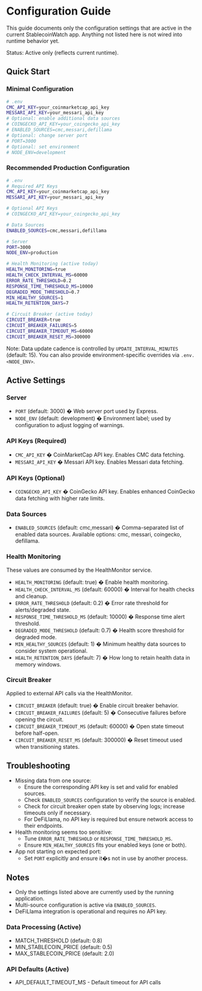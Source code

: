 # Configuration Guide

This guide documents only the configuration settings that are active in the current StablecoinWatch app. Anything not listed here is not wired into runtime behavior yet.

Status: Active only (reflects current runtime).

## Quick Start

### Minimal Configuration

```bash
# .env
CMC_API_KEY=your_coinmarketcap_api_key
MESSARI_API_KEY=your_messari_api_key
# Optional: enable additional data sources
# COINGECKO_API_KEY=your_coingecko_api_key
# ENABLED_SOURCES=cmc,messari,defillama
# Optional: change server port
# PORT=3000
# Optional: set environment
# NODE_ENV=development
```

### Recommended Production Configuration

```bash
# .env
# Required API Keys
CMC_API_KEY=your_coinmarketcap_api_key
MESSARI_API_KEY=your_messari_api_key

# Optional API Keys
# COINGECKO_API_KEY=your_coingecko_api_key

# Data Sources
ENABLED_SOURCES=cmc,messari,defillama

# Server
PORT=3000
NODE_ENV=production

# Health Monitoring (active today)
HEALTH_MONITORING=true
HEALTH_CHECK_INTERVAL_MS=60000
ERROR_RATE_THRESHOLD=0.2
RESPONSE_TIME_THRESHOLD_MS=10000
DEGRADED_MODE_THRESHOLD=0.7
MIN_HEALTHY_SOURCES=1
HEALTH_RETENTION_DAYS=7

# Circuit Breaker (active today)
CIRCUIT_BREAKER=true
CIRCUIT_BREAKER_FAILURES=5
CIRCUIT_BREAKER_TIMEOUT_MS=60000
CIRCUIT_BREAKER_RESET_MS=300000
```

Note: Data update cadence is controlled by `UPDATE_INTERVAL_MINUTES` (default: 15). You can also provide environment-specific overrides via `.env.<NODE_ENV>`.

## Active Settings

### Server
- `PORT` (default: 3000) � Web server port used by Express.
- `NODE_ENV` (default: development) � Environment label; used by configuration to adjust logging of warnings.

### API Keys (Required)
- `CMC_API_KEY` � CoinMarketCap API key. Enables CMC data fetching.
- `MESSARI_API_KEY` � Messari API key. Enables Messari data fetching.

### API Keys (Optional)
- `COINGECKO_API_KEY` � CoinGecko API key. Enables enhanced CoinGecko data fetching with higher rate limits.

### Data Sources
- `ENABLED_SOURCES` (default: cmc,messari) � Comma-separated list of enabled data sources. Available options: cmc, messari, coingecko, defillama.

### Health Monitoring
These values are consumed by the HealthMonitor service.
- `HEALTH_MONITORING` (default: true) � Enable health monitoring.
- `HEALTH_CHECK_INTERVAL_MS` (default: 60000) � Interval for health checks and cleanup.
- `ERROR_RATE_THRESHOLD` (default: 0.2) � Error rate threshold for alerts/degraded state.
- `RESPONSE_TIME_THRESHOLD_MS` (default: 10000) � Response time alert threshold.
- `DEGRADED_MODE_THRESHOLD` (default: 0.7) � Health score threshold for degraded mode.
- `MIN_HEALTHY_SOURCES` (default: 1) � Minimum healthy data sources to consider system operational.
- `HEALTH_RETENTION_DAYS` (default: 7) � How long to retain health data in memory windows.

### Circuit Breaker
Applied to external API calls via the HealthMonitor.
- `CIRCUIT_BREAKER` (default: true) � Enable circuit breaker behavior.
- `CIRCUIT_BREAKER_FAILURES` (default: 5) � Consecutive failures before opening the circuit.
- `CIRCUIT_BREAKER_TIMEOUT_MS` (default: 60000) � Open state timeout before half-open.
- `CIRCUIT_BREAKER_RESET_MS` (default: 300000) � Reset timeout used when transitioning states.

## Troubleshooting

- Missing data from one source:
  - Ensure the corresponding API key is set and valid for enabled sources.
  - Check `ENABLED_SOURCES` configuration to verify the source is enabled.
  - Check for circuit breaker open state by observing logs; increase timeouts only if necessary.
  - For DeFiLlama, no API key is required but ensure network access to their endpoints.
- Health monitoring seems too sensitive:
  - Tune `ERROR_RATE_THRESHOLD` or `RESPONSE_TIME_THRESHOLD_MS`.
  - Ensure `MIN_HEALTHY_SOURCES` fits your enabled keys (one or both).
- App not starting on expected port:
  - Set `PORT` explicitly and ensure it�s not in use by another process.

## Notes

- Only the settings listed above are currently used by the running application.
- Multi-source configuration is active via `ENABLED_SOURCES`.
- DeFiLlama integration is operational and requires no API key.


### Data Processing (Active)
- MATCH_THRESHOLD (default: 0.8)
- MIN_STABLECOIN_PRICE (default: 0.5)
- MAX_STABLECOIN_PRICE (default: 2.0)

### API Defaults (Active)
- API_DEFAULT_TIMEOUT_MS - Default timeout for API calls
